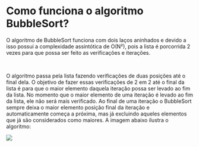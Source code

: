 <h1>Como funciona o algoritmo BubbleSort? </h1>
<p>O algoritmo de BubbleSort funciona com dois laços aninhados e devido a isso possui a complexidade assintótica de O(N²), pois a lista é porcorrida 2 vezes para que possa ser feito as verificações e iterações.</p><br>
<p>O algoritmo passa pela lista fazendo verificações de duas posições até o final dela. O objetivo de fazer essas verificações de 2 em 2 até o final da lista é para que o maior
elemento daquela iteração possa ser levado ao fim da lista. No momento que o maior elemento de uma iteração é levado ao fim da lista, ele não será mais verificado. Ao final de uma iteração o BubbleSort sempre deixa o maior elemento posição final da iteração e automaticamente começa a próxima, mas já excluindo aqueles elementos que já são considerados como maiores. A imagem abaixo ilustra o algoritmo:</p>
<img src='https://user-images.githubusercontent.com/65437607/112512326-08e5d400-8d72-11eb-8986-5dc8e73813c0.png'>


